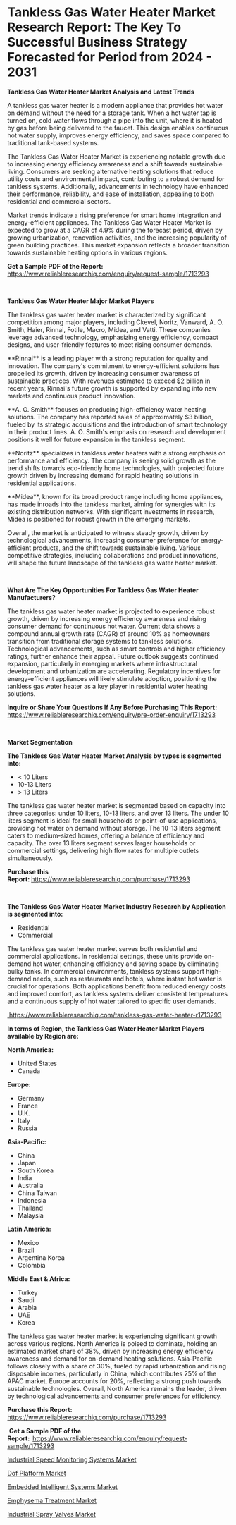 <p><h1>Tankless Gas Water Heater Market Research Report: The Key To Successful Business Strategy Forecasted for Period from 2024 - 2031</h1></p><p><strong>Tankless Gas Water Heater Market Analysis and Latest Trends</strong></p>
<p><p>A tankless gas water heater is a modern appliance that provides hot water on demand without the need for a storage tank. When a hot water tap is turned on, cold water flows through a pipe into the unit, where it is heated by gas before being delivered to the faucet. This design enables continuous hot water supply, improves energy efficiency, and saves space compared to traditional tank-based systems.</p><p>The Tankless Gas Water Heater Market is experiencing notable growth due to increasing energy efficiency awareness and a shift towards sustainable living. Consumers are seeking alternative heating solutions that reduce utility costs and environmental impact, contributing to a robust demand for tankless systems. Additionally, advancements in technology have enhanced their performance, reliability, and ease of installation, appealing to both residential and commercial sectors.</p><p>Market trends indicate a rising preference for smart home integration and energy-efficient appliances. The Tankless Gas Water Heater Market is expected to grow at a CAGR of 4.9% during the forecast period, driven by growing urbanization, renovation activities, and the increasing popularity of green building practices. This market expansion reflects a broader transition towards sustainable heating options in various regions.</p></p>
<p><strong>Get a Sample PDF of the Report:&nbsp;</strong> <a href="https://www.reliableresearchiq.com/enquiry/request-sample/1713293?utm_campaign=1554&utm_medium=2&utm_source=Github&utm_content=ia&utm_term=22102024&utm_id=tankless-gas-water-heater">https://www.reliableresearchiq.com/enquiry/request-sample/1713293</a></p>
<p>&nbsp;</p>
<p><strong>Tankless Gas Water Heater Major Market Players</strong></p>
<p><p>The tankless gas water heater market is characterized by significant competition among major players, including Ckevel, Noritz, Vanward, A. O. Smith, Haier, Rinnai, Fotile, Macro, Midea, and Vatti. These companies leverage advanced technology, emphasizing energy efficiency, compact designs, and user-friendly features to meet rising consumer demands.</p><p>**Rinnai** is a leading player with a strong reputation for quality and innovation. The company's commitment to energy-efficient solutions has propelled its growth, driven by increasing consumer awareness of sustainable practices. With revenues estimated to exceed $2 billion in recent years, Rinnai's future growth is supported by expanding into new markets and continuous product innovation.</p><p>**A. O. Smith** focuses on producing high-efficiency water heating solutions. The company has reported sales of approximately $3 billion, fueled by its strategic acquisitions and the introduction of smart technology in their product lines. A. O. Smith's emphasis on research and development positions it well for future expansion in the tankless segment.</p><p>**Noritz** specializes in tankless water heaters with a strong emphasis on performance and efficiency. The company is seeing solid growth as the trend shifts towards eco-friendly home technologies, with projected future growth driven by increasing demand for rapid heating solutions in residential applications.</p><p>**Midea**, known for its broad product range including home appliances, has made inroads into the tankless market, aiming for synergies with its existing distribution networks. With significant investments in research, Midea is positioned for robust growth in the emerging markets.</p><p>Overall, the market is anticipated to witness steady growth, driven by technological advancements, increasing consumer preference for energy-efficient products, and the shift towards sustainable living. Various competitive strategies, including collaborations and product innovations, will shape the future landscape of the tankless gas water heater market.</p></p>
<p>&nbsp;</p>
<p><strong>What Are The Key Opportunities For Tankless Gas Water Heater Manufacturers?</strong></p>
<p><p>The tankless gas water heater market is projected to experience robust growth, driven by increasing energy efficiency awareness and rising consumer demand for continuous hot water. Current data shows a compound annual growth rate (CAGR) of around 10% as homeowners transition from traditional storage systems to tankless solutions. Technological advancements, such as smart controls and higher efficiency ratings, further enhance their appeal. Future outlook suggests continued expansion, particularly in emerging markets where infrastructural development and urbanization are accelerating. Regulatory incentives for energy-efficient appliances will likely stimulate adoption, positioning the tankless gas water heater as a key player in residential water heating solutions.</p></p>
<p><strong>Inquire or Share Your Questions If Any Before Purchasing This Report:</strong> <a href="https://www.reliableresearchiq.com/enquiry/pre-order-enquiry/1713293?utm_campaign=1554&utm_medium=2&utm_source=Github&utm_content=ia&utm_term=22102024&utm_id=tankless-gas-water-heater">https://www.reliableresearchiq.com/enquiry/pre-order-enquiry/1713293</a></p>
<p>&nbsp;</p>
<p><strong>Market Segmentation</strong></p>
<p><strong>The Tankless Gas Water Heater Market Analysis by types is segmented into:</strong></p>
<p><ul><li>< 10 Liters</li><li>10-13 Liters</li><li>> 13 Liters</li></ul></p>
<p><p>The tankless gas water heater market is segmented based on capacity into three categories: under 10 liters, 10-13 liters, and over 13 liters. The under 10 liters segment is ideal for small households or point-of-use applications, providing hot water on demand without storage. The 10-13 liters segment caters to medium-sized homes, offering a balance of efficiency and capacity. The over 13 liters segment serves larger households or commercial settings, delivering high flow rates for multiple outlets simultaneously.</p></p>
<p><strong>Purchase this Report:&nbsp;</strong><a href="https://www.reliableresearchiq.com/purchase/1713293?utm_campaign=1554&utm_medium=2&utm_source=Github&utm_content=ia&utm_term=22102024&utm_id=tankless-gas-water-heater">https://www.reliableresearchiq.com/purchase/1713293</a></p>
<p>&nbsp;</p>
<p><strong>The Tankless Gas Water Heater Market Industry Research by Application is segmented into:</strong></p>
<p><ul><li>Residential</li><li>Commercial</li></ul></p>
<p><p>The tankless gas water heater market serves both residential and commercial applications. In residential settings, these units provide on-demand hot water, enhancing efficiency and saving space by eliminating bulky tanks. In commercial environments, tankless systems support high-demand needs, such as restaurants and hotels, where instant hot water is crucial for operations. Both applications benefit from reduced energy costs and improved comfort, as tankless systems deliver consistent temperatures and a continuous supply of hot water tailored to specific user demands.</p></p>
<p><a href="https://www.reliableresearchiq.com/tankless-gas-water-heater-r1713293?utm_campaign=1554&utm_medium=2&utm_source=Github&utm_content=ia&utm_term=22102024&utm_id=tankless-gas-water-heater">&nbsp;https://www.reliableresearchiq.com/tankless-gas-water-heater-r1713293</a></p>
<p><strong>In terms of Region, the Tankless Gas Water Heater Market Players available by Region are:</strong></p>
<p>
    <p> <strong> North America: </strong>
        <ul>
            <li>United States</li>
            <li>Canada</li>
        </ul>
        </p> 
    <p> <strong> Europe: </strong>
        <ul>
            <li>Germany</li>
            <li>France</li>
            <li>U.K.</li>
            <li>Italy</li>
            <li>Russia</li>
        </ul>
        </p> 
    <p> <strong> Asia-Pacific: </strong>
        <ul>
            <li>China</li>
            <li>Japan</li>
            <li>South Korea</li>
            <li>India</li>
            <li>Australia</li>
            <li>China Taiwan</li>
            <li>Indonesia</li>
            <li>Thailand</li>
            <li>Malaysia</li>
        </ul>
        </p> 
    <p> <strong> Latin America: </strong>
        <ul>
            <li>Mexico</li>
            <li>Brazil</li>
            <li>Argentina Korea</li>
            <li>Colombia</li>
        </ul>
        </p> 
    <p> <strong> Middle East & Africa: </strong>
        <ul>
            <li>Turkey</li>
            <li>Saudi</li>
            <li>Arabia</li>
            <li>UAE</li>
            <li>Korea</li>
        </ul>
    </p>
    </p>
<p><p>The tankless gas water heater market is experiencing significant growth across various regions. North America is poised to dominate, holding an estimated market share of 38%, driven by increasing energy efficiency awareness and demand for on-demand heating solutions. Asia-Pacific follows closely with a share of 30%, fueled by rapid urbanization and rising disposable incomes, particularly in China, which contributes 25% of the APAC market. Europe accounts for 20%, reflecting a strong push towards sustainable technologies. Overall, North America remains the leader, driven by technological advancements and consumer preferences for efficiency.</p></p>
<p><strong>Purchase this Report: </strong><a href="https://www.reliableresearchiq.com/purchase/1713293?utm_campaign=1554&utm_medium=2&utm_source=Github&utm_content=ia&utm_term=22102024&utm_id=tankless-gas-water-heater">https://www.reliableresearchiq.com/purchase/1713293</a></p>
<p>&nbsp;<strong>Get a Sample PDF of the Report:&nbsp;&nbsp;</strong><a href="https://www.reliableresearchiq.com/enquiry/request-sample/1713293?utm_campaign=1554&utm_medium=2&utm_source=Github&utm_content=ia&utm_term=22102024&utm_id=tankless-gas-water-heater">https://www.reliableresearchiq.com/enquiry/request-sample/1713293</a></p>
<p><strong></strong></p>
<p><p><a href="https://issuu.com/reportprime-2/docs/industrial-speed-monitoring-systems_33afad7a3f45fe?utm_campaign=1554&utm_medium=2&utm_source=Github&utm_content=ia&utm_term=22102024&utm_id=tankless-gas-water-heater">Industrial Speed Monitoring Systems Market</a></p><p><a href="https://github.com/quannafeagen6eh/Market-Research-Report-List-1/blob/main/dof-platform-market.md?utm_campaign=1554&utm_medium=2&utm_source=Github&utm_content=ia&utm_term=22102024&utm_id=tankless-gas-water-heater">Dof Platform Market</a></p><p><a href="https://www.linkedin.com/pulse/embedded-intelligent-systems-industry-insights-report-analyzing-da6ic?utm_campaign=1554&utm_medium=2&utm_source=Github&utm_content=ia&utm_term=22102024&utm_id=tankless-gas-water-heater">Embedded Intelligent Systems Market</a></p><p><a href="https://www.linkedin.com/pulse/emphysema-treatment-market-industry-landscape-growth-trajectories-2lczc?utm_campaign=1554&utm_medium=2&utm_source=Github&utm_content=ia&utm_term=22102024&utm_id=tankless-gas-water-heater">Emphysema Treatment Market</a></p><p><a href="https://issuu.com/reportprime-2/docs/industrial-spray-valves-market-size_bcbe8eaf491b7d?utm_campaign=1554&utm_medium=2&utm_source=Github&utm_content=ia&utm_term=22102024&utm_id=tankless-gas-water-heater">Industrial Spray Valves Market</a></p></p>